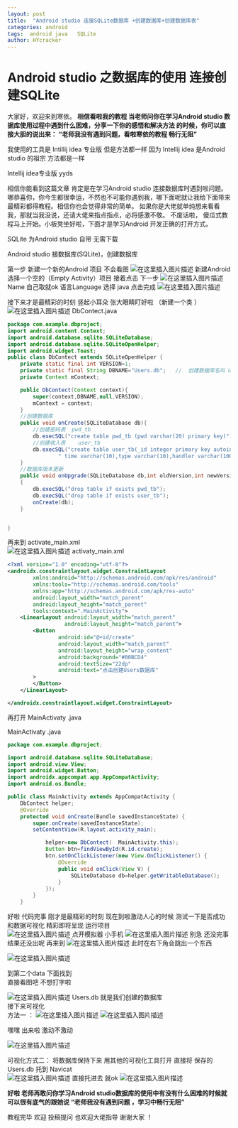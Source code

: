 ```yaml
---
layout: post
title:  "Android studio 连接SQLite数据库 +创建数据库+创建数据库表"
categories: android
tags:  android java   SQLite
author: HYcracker
---
```

# Android studio 之数据库的使用 连接创建SQLite   


大家好，欢迎来到寒依。
**相信看啦我的教程    当老师问你在学习Android studio 数据库使用过程中遇到什么困难，分享一下你的感悟和解决方法 的时候，你可以直接大胆的说出来： “老师我没有遇到问题，看啦寒依的教程 畅行无阻”**

我使用的工具是 Intillij idea 专业版 但是方法都一样 因为 Intellij idea 是Android studio 的祖宗  方法都是一样

Intellij idea专业版 yyds

相信你能看到这篇文章 肯定是在学习Android studio 连接数据库时遇到啦问题。哪恭喜你，你今生都很幸运，不然也不可能你遇到我，哪下面呢就让我给下面带来最精彩都得教程。相信你也会觉得非常的简单。
如果你是大佬就单纯想来看看我，那就当我没说，还请大佬来指点指点，必将感激不敬。
不废话啦， 傻瓜式教程马上开始。小板凳坐好啦，下面才是学习Android 开发正确的打开方式。







SQLite 为Android studio 自带   无需下载

Android studio 接数据库(SQLite)，创建数据库

第一步  新建一个新的Android 项目  不会看图 
![在这里插入图片描述](https://img-blog.csdnimg.cn/77665d72980344b7bf8667446faeb896.png?x-oss-process=image/watermark,type_d3F5LXplbmhlaQ,shadow_50,text_Q1NETiBA5a-S5L6d56eR5oqA,size_20,color_FFFFFF,t_70,g_se,x_16)
新建Android    选择一个空的（Empty Activity）项目 接着点击 下一步
![在这里插入图片描述](https://img-blog.csdnimg.cn/343ba3a696294b74969a7708df660914.png?x-oss-process=image/watermark,type_d3F5LXplbmhlaQ,shadow_50,text_Q1NETiBA5a-S5L6d56eR5oqA,size_20,color_FFFFFF,t_70,g_se,x_16)
Name 自己取就ok      语言Language 选择 java   点击完成 
![在这里插入图片描述](https://img-blog.csdnimg.cn/e4f594f6a2d04c95add62ff5f8e95fa6.png?x-oss-process=image/watermark,type_d3F5LXplbmhlaQ,shadow_50,text_Q1NETiBA5a-S5L6d56eR5oqA,size_20,color_FFFFFF,t_70,g_se,x_16)

 接下来才是最精彩的时刻  竖起小耳朵 张大眼睛盯好啦   （新建一个类  ）
![在这里插入图片描述](https://img-blog.csdnimg.cn/f31274e6540f45cf962ce8bcb1a73ea2.png?x-oss-process=image/watermark,type_d3F5LXplbmhlaQ,shadow_50,text_Q1NETiBA5a-S5L6d56eR5oqA,size_20,color_FFFFFF,t_70,g_se,x_16)
DbContect.java

```java
package com.example.dbproject;
import android.content.Context;
import android.database.sqlite.SQLiteDatabase;
import android.database.sqlite.SQLiteOpenHelper;
import android.widget.Toast;
public class DbContect extends SQLiteOpenHelper {
    private static final int VERSION=1;
    private static final String DBNAME="Users.db";   //  创建数据库名叫 Users
    private Context mContext;

    public DbContect(Context context){
        super(context,DBNAME,null,VERSION);
        mContext = context;
    }
    //创建数据库
    public void onCreate(SQLiteDatabase db){
        //创建密码表  pwd_tb
        db.execSQL("create table pwd_tb (pwd varchar(20) primary key)");
        //创建收入表    user_tb
        db.execSQL("create table user_tb(_id integer primary key autoincrement, money decimal," +
                " time varchar(10),type varchar(10),handler varchar(100),mark varchar(200))");
    }
    //数据库版本更新
    public void onUpgrade(SQLiteDatabase db,int oldVersion,int newVersion)
    {
        db.execSQL("drop table if exists pwd_tb");
        db.execSQL("drop table if exists user_tb");
        onCreate(db);
    }


}

```
再来到 activate_main.xml  
![在这里插入图片描述](https://img-blog.csdnimg.cn/4ec2d754e90c4814b57bb04d23e411b6.png?x-oss-process=image/watermark,type_d3F5LXplbmhlaQ,shadow_50,text_Q1NETiBA5a-S5L6d56eR5oqA,size_20,color_FFFFFF,t_70,g_se,x_16)
activaty_main.xml  

```xml
<?xml version="1.0" encoding="utf-8"?>
<androidx.constraintlayout.widget.ConstraintLayout
        xmlns:android="http://schemas.android.com/apk/res/android"
        xmlns:tools="http://schemas.android.com/tools"
        xmlns:app="http://schemas.android.com/apk/res-auto"
        android:layout_width="match_parent"
        android:layout_height="match_parent"
        tools:context=".MainActivity">
    <LinearLayout android:layout_width="match_parent"
                  android:layout_height="match_parent">
        <Button
                android:id="@+id/create"
                android:layout_width="match_parent"
                android:layout_height="wrap_content"
                android:background="#00BCD4"
                android:textSize="22dp"
                android:text="点击创建Users数据库"
        >
        </Button>
    </LinearLayout>

</androidx.constraintlayout.widget.ConstraintLayout>
```
再打开 MainActivaty .java 

MainActivaty .java 

```java
package com.example.dbproject;

import android.database.sqlite.SQLiteDatabase;
import android.view.View;
import android.widget.Button;
import androidx.appcompat.app.AppCompatActivity;
import android.os.Bundle;

public class MainActivity extends AppCompatActivity {
    DbContect helper;
    @Override
    protected void onCreate(Bundle savedInstanceState) {
        super.onCreate(savedInstanceState);
        setContentView(R.layout.activity_main);

            helper=new DbContect(  MainActivity.this);
            Button btn=findViewById(R.id.create);
            btn.setOnClickListener(new View.OnClickListener() {
                @Override
                public void onClick(View V) {
                    SQLiteDatabase db=helper.getWritableDatabase();
                }
            });
        }
    }
```
 好啦 代码完事 刚才是最精彩的时刻 现在到啦激动人心的时候 
 测试一下是否成功 和数据可视化  精彩即将呈现
运行项目  
![在这里插入图片描述](https://img-blog.csdnimg.cn/d4a1462d540d4a3ba6239bfb40cf331d.png?x-oss-process=image/watermark,type_d3F5LXplbmhlaQ,shadow_50,text_Q1NETiBA5a-S5L6d56eR5oqA,size_20,color_FFFFFF,t_70,g_se,x_16)
点开模拟器 小手机
![在这里插入图片描述](https://img-blog.csdnimg.cn/62fc5157f15d494facf1f29e34133d56.png?x-oss-process=image/watermark,type_d3F5LXplbmhlaQ,shadow_50,text_Q1NETiBA5a-S5L6d56eR5oqA,size_20,color_FFFFFF,t_70,g_se,x_16)
别急 还没完事 结果还没出呢  再来到
![在这里插入图片描述](https://img-blog.csdnimg.cn/3edb8bff46cf4d4d933f26f5e4b8987b.png?x-oss-process=image/watermark,type_d3F5LXplbmhlaQ,shadow_50,text_Q1NETiBA5a-S5L6d56eR5oqA,size_20,color_FFFFFF,t_70,g_se,x_16)
 此时在右下角会跳出一个东西
 
  ![在这里插入图片描述](https://img-blog.csdnimg.cn/157c3d30fb3e45898898cd8db4c80a07.png?x-oss-process=image/watermark,type_d3F5LXplbmhlaQ,shadow_50,text_Q1NETiBA5a-S5L6d56eR5oqA,size_20,color_FFFFFF,t_70,g_se,x_16)


  到第二个data 下面找到  
  直接看图吧 不想打字啦
  
![在这里插入图片描述](https://img-blog.csdnimg.cn/cb48088aec9648a1a529c0d880b81de3.png?x-oss-process=image/watermark,type_d3F5LXplbmhlaQ,shadow_50,text_Q1NETiBA5a-S5L6d56eR5oqA,size_20,color_FFFFFF,t_70,g_se,x_16)  Users.db 就是我们创建的数据库  
接下来可视化  
方法一 ：
![在这里插入图片描述](https://img-blog.csdnimg.cn/786de426054147768855ea3da81a9d49.png?x-oss-process=image/watermark,type_d3F5LXplbmhlaQ,shadow_50,text_Q1NETiBA5a-S5L6d56eR5oqA,size_20,color_FFFFFF,t_70,g_se,x_16)
![在这里插入图片描述](https://img-blog.csdnimg.cn/5ac86c45f38c4f129fe4f58ad619f3f3.png?x-oss-process=image/watermark,type_d3F5LXplbmhlaQ,shadow_50,text_Q1NETiBA5a-S5L6d56eR5oqA,size_20,color_FFFFFF,t_70,g_se,x_16)

嘿嘿 出来啦 激动不激动 

![在这里插入图片描述](https://img-blog.csdnimg.cn/b42e2ae6953e4f5080687650c1a69429.png?x-oss-process=image/watermark,type_d3F5LXplbmhlaQ,shadow_50,text_Q1NETiBA5a-S5L6d56eR5oqA,size_20,color_FFFFFF,t_70,g_se,x_16)

可视化方式二：
将数据库保持下来  用其他的可视化工具打开 直接将 保存的 Users.db 托到  Navicat  
![在这里插入图片描述](https://img-blog.csdnimg.cn/7b60939eb362499bad5cc0bedbebe2e3.png?x-oss-process=image/watermark,type_d3F5LXplbmhlaQ,shadow_50,text_Q1NETiBA5a-S5L6d56eR5oqA,size_20,color_FFFFFF,t_70,g_se,x_16)
直接托进去 就ok 
![在这里插入图片描述](https://img-blog.csdnimg.cn/c2a4d8d553764a5a907c843fce766524.png?x-oss-process=image/watermark,type_d3F5LXplbmhlaQ,shadow_50,text_Q1NETiBA5a-S5L6d56eR5oqA,size_20,color_FFFFFF,t_70,g_se,x_16)

**好啦 老师再敢问你学习Android studio数据库的使用中有没有什么困难的时候就可以很有底气的跟她说 “老师我没有遇到问题 ，学习中畅行无阻”**


教程完毕  欢迎 投稿提问 
也欢迎大佬指导
谢谢大家  ！
